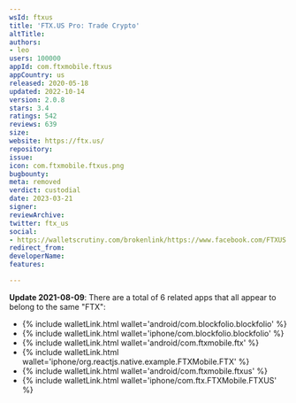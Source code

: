 ```yaml
---
wsId: ftxus
title: 'FTX.US Pro: Trade Crypto'
altTitle: 
authors:
- leo
users: 100000
appId: com.ftxmobile.ftxus
appCountry: us
released: 2020-05-18
updated: 2022-10-14
version: 2.0.8
stars: 3.4
ratings: 542
reviews: 639
size: 
website: https://ftx.us/
repository: 
issue: 
icon: com.ftxmobile.ftxus.png
bugbounty: 
meta: removed
verdict: custodial
date: 2023-03-21
signer: 
reviewArchive: 
twitter: ftx_us
social:
- https://walletscrutiny.com/brokenlink/https://www.facebook.com/FTXUS
redirect_from: 
developerName: 
features: 

---
```


**Update 2021-08-09**: There are a total of 6 related apps that all appear to belong to the same "FTX":

* {% include walletLink.html wallet='android/com.blockfolio.blockfolio' %}
* {% include walletLink.html wallet='iphone/com.blockfolio.blockfolio' %}
* {% include walletLink.html wallet='android/com.ftxmobile.ftx' %}
* {% include walletLink.html wallet='iphone/org.reactjs.native.example.FTXMobile.FTX' %}
* {% include walletLink.html wallet='android/com.ftxmobile.ftxus' %}
* {% include walletLink.html wallet='iphone/com.ftx.FTXMobile.FTXUS' %}

